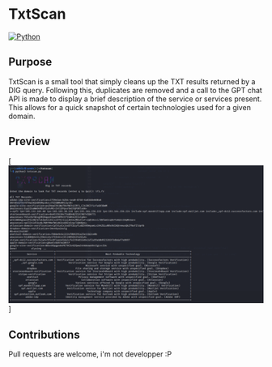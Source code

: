 # TxtScan
[![Python](https://img.shields.io/badge/Python-%E2%89%A5%203.6-yellow.svg)](https://www.python.org/) 

## Purpose
TxtScan is a small tool that simply cleans up the TXT results returned by a DIG query. Following this, duplicates are removed and a call to the GPT chat API is made to display a brief description of the service or services present. This allows for a quick snapshot of certain technologies used for a given domain.


## Preview
[![image](digscan.png)]


## Contributions
Pull requests are welcome, i'm not developper :P